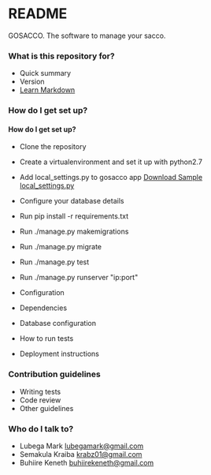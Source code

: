 # README #

GOSACCO. The software to manage your sacco.

### What is this repository for? ###

* Quick summary
* Version
* [Learn Markdown](https://bitbucket.org/tutorials/markdowndemo)

### How do I get set up? ###
#### How do I get set up? ####
* Clone the repository
* Create a virtualenvironment and set it up with python2.7
* Add local_settings.py to gosacco app [Download Sample local_settings.py](https://bitbucket.org/gosacco/gosacco/downloads/local_settings.py)
* Configure your database details
* Run pip install -r requirements.txt
* Run ./manage.py makemigrations
* Run ./manage.py migrate
* Run ./manage.py test
* Run ./manage.py runserver "ip:port"

* Configuration
* Dependencies
* Database configuration
* How to run tests
* Deployment instructions

### Contribution guidelines ###

* Writing tests
* Code review
* Other guidelines

### Who do I talk to? ###

* Lubega Mark lubegamark@gmail.com
* Semakula Kraiba krabz01@gmail.com
* Buhiire Keneth buhiirekeneth@gmail.com